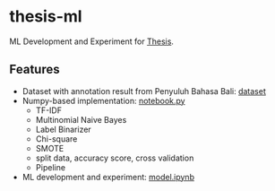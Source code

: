 # thesis-ml

ML Development and Experiment for [Thesis](https://github.com/putuwaw/thesis-ml).

## Features
- Dataset with annotation result from Penyuluh Bahasa Bali: [dataset](dataset/)
- Numpy-based implementation: [notebook.py](notebook.py)
  - TF-IDF
  - Multinomial Naive Bayes
  - Label Binarizer
  - Chi-square
  - SMOTE
  - split data, accuracy score, cross validation
  - Pipeline
- ML development and experiment: [model.ipynb](model.ipynb) 
